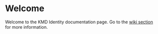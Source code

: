 # Welcome

Welcome to the KMD Identity documentation page.
Go to the [wiki section](/wiki) for more information.